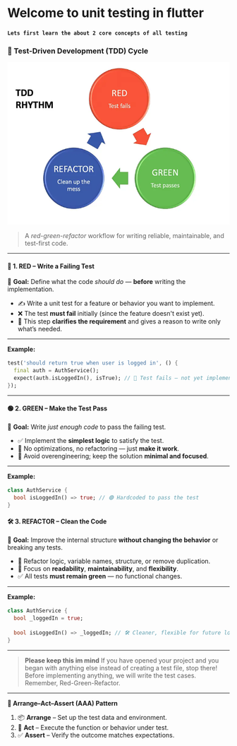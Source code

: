 # Welcome to unit testing in flutter  

**`Lets first learn the about 2 core concepts of all testing`**

### 🧪 Test-Driven Development (TDD) Cycle

![red-green-refactor-cycle](assets/1_kdK8wQljp6MtEKAur6Wjrw.webp)

> A *red-green-refactor* workflow for writing reliable, maintainable, and test-first code.

---

#### 🔴 1. RED – Write a Failing Test

📌 **Goal:** Define what the code *should do* — **before** writing the implementation.

- ✍️ Write a unit test for a feature or behavior you want to implement.
- ❌ The test **must fail** initially (since the feature doesn't exist yet).
- 🧠 This step **clarifies the requirement** and gives a reason to write only what’s needed.
---
**Example:**

```dart
test('should return true when user is logged in', () {
  final auth = AuthService();
  expect(auth.isLoggedIn(), isTrue); // 🔴 Test fails — not yet implemented
});
```
---

#### 🟢 2. GREEN – Make the Test Pass

📌 **Goal:** Write *just enough code* to pass the failing test.

- ✅ Implement the **simplest logic** to satisfy the test.
- 🧩 No optimizations, no refactoring — just **make it work**.
- 🔐 Avoid overengineering; keep the solution **minimal and focused**.

---

**Example:**

```dart
class AuthService {
  bool isLoggedIn() => true; // 🟢 Hardcoded to pass the test
}
```

#### 🛠️ 3. REFACTOR – Clean the Code

📌 **Goal:** Improve the internal structure **without changing the behavior** or breaking any tests.

- 🔄 Refactor logic, variable names, structure, or remove duplication.
- 🧼 Focus on **readability**, **maintainability**, and **flexibility**.
- ✅ All tests **must remain green** — no functional changes.

---

**Example:**

```dart
class AuthService {
  bool _loggedIn = true;

  bool isLoggedIn() => _loggedIn; // 🛠️ Cleaner, flexible for future logic
}
```
---
> **Please keep this im mind**
> If you have opened your project and you began with anything else instead of creating a test file, stop there! 
Before implementing anything, we will write the test cases. Remember, Red-Green-Refactor.

---



**🧪 Arrange–Act–Assert (AAA) Pattern**

1. 📦 **Arrange** – Set up the test data and environment.
2. 🚀 **Act** – Execute the function or behavior under test.
3. ✅ **Assert** – Verify the outcome matches expectations.
